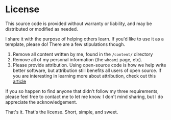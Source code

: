 # License

This source code is provided without warranty or liability, and may be distributed or modified as needed.

I share it with the purpose of helping others learn. If you'd like to use it as a template, please do! There are a few stipulations though.

1. Remove all content written by me, found in the `/content/` directory
2. Remove all of my personal information (the `whoami` page, etc).
3. Please provide attribution. Using open-source code is how we help write better software, but attribution still benefits all users of open source. If you are interesting in learning more about attribution, check out this [article](https://nexb.com/oss-attribution-best-practices/)

If you so happen to find anyone that didn't follow my three requirements, please feel free to contact me to let me know. I don't mind sharing, but I do appreciate the acknowledgement.

That's it. That's the license. Short, simple, and sweet.
